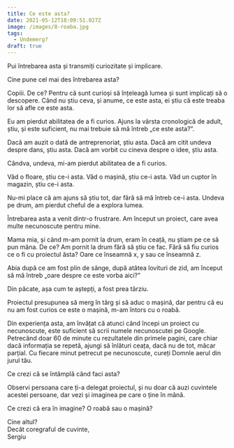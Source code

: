 ```yaml
---
title: Ce este asta?
date: 2021-05-12T18:09:51.027Z
image: /images/8-roaba.jpg
tags:
  - Undemerg?
draft: true
---
```

Pui întrebarea asta și transmiți curiozitate și implicare.

Cine pune cel mai des întrebarea asta?

Copiii. De ce? Pentru că sunt curioși să înțeleagă lumea și sunt implicați să o descopere. Când nu știu ceva, și anume, ce este asta, ei știu că este treaba lor să afle ce este asta.

Eu am pierdut abilitatea de a fi curios. Ajuns la vârsta cronologică de adult, știu, și este suficient, nu mai trebuie să mă întreb „ce este asta?”.

Dacă am auzit o dată de antreprenoriat, știu asta. Dacă am citit undeva despre dans, știu asta. Dacă am vorbit cu cineva despre o idee, știu asta.

Cândva, undeva, mi-am pierdut abilitatea de a fi curios.

Văd o floare, știu ce-i asta. Văd o mașină, știu ce-i asta. Văd un cuptor în magazin, știu ce-i asta.

Nu-mi place că am ajuns să știu tot, dar fără să mă întreb ce-i asta. Undeva pe drum, am pierdut cheful de a explora lumea.

Întrebarea asta a venit dintr-o frustrare. Am început un proiect, care avea multe necunoscute pentru mine.

Mama mia, și când m-am pornit la drum, eram în ceață, nu știam pe ce să pun mâna. De ce? Am pornit la drum fără să știu ce fac. Fără să fiu curios ce o fi cu proiectul ăsta? Oare ce înseamnă x, y sau ce înseamnă z. 

Abia după ce am fost plin de sânge, după atâtea lovituri de zid, am început să mă întreb „oare despre ce este vorba aici?”

Din păcate, așa cum te aștepți, a fost prea târziu.

Proiectul presupunea să merg în târg și să aduc o mașină, dar pentru că eu nu am fost curios ce este o mașină, m-am întors cu o roabă.

Din experiența asta, am învățat că atunci când începi un proiect cu necunoscute, este suficient să scrii numele necunoscutei pe Google. Petrecând doar 60 de minute cu rezultatele din primele pagini, care chiar dacă informația  se repetă, ajungi să înlături ceața, dacă nu de tot, măcar parțial. Cu fiecare minut petrecut pe necunoscute, cureți Domnle aerul din jurul tău.

Ce crezi că se întâmplă când faci asta?

Observi persoana care ți-a delegat proiectul, și nu doar că auzi cuvintele acestei persoane, dar vezi și imaginea pe care o ține în mână.

Ce crezi că era în imagine? O roabă sau o mașină?

Cine altul? \
Decât coregraful de cuvinte, \
Sergiu
